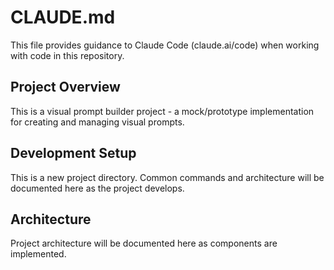 # CLAUDE.md

This file provides guidance to Claude Code (claude.ai/code) when working with code in this repository.

## Project Overview

This is a visual prompt builder project - a mock/prototype implementation for creating and managing visual prompts.

## Development Setup

This is a new project directory. Common commands and architecture will be documented here as the project develops.

## Architecture

Project architecture will be documented here as components are implemented.